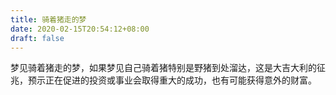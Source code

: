 ```yaml
---
title: 骑着猪走的梦
date: 2020-02-15T20:54:12+08:00
draft: false
---
```


梦见骑着猪走的梦，如果梦见自己骑着猪特别是野猪到处溜达，这是大吉大利的征兆，预示正在促进的投资或事业会取得重大的成功，也有可能获得意外的财富。